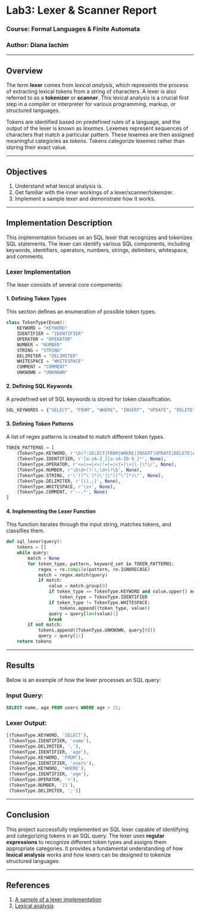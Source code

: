 # Lab3: Lexer & Scanner Report

### Course: Formal Languages & Finite Automata  
### Author: Diana Iachim 

---

## Overview
The term **lexer** comes from *lexical analysis*, which represents the process of extracting lexical tokens from a string of characters. A lexer is also referred to as a **tokenizer** or **scanner**. This lexical analysis is a crucial first step in a compiler or interpreter for various programming, markup, or structured languages.

Tokens are identified based on predefined rules of a language, and the output of the lexer is known as *lexemes*. Lexemes represent sequences of characters that match a particular pattern. These lexemes are then assigned meaningful categories as *tokens*. Tokens categorize lexemes rather than storing their exact value.

---

## Objectives
1. Understand what lexical analysis is.
2. Get familiar with the inner workings of a lexer/scanner/tokenizer.
3. Implement a sample lexer and demonstrate how it works.

---

## Implementation Description
This implementation focuses on an SQL lexer that recognizes and tokenizes SQL statements. The lexer can identify various SQL components, including keywords, identifiers, operators, numbers, strings, delimiters, whitespace, and comments. 

### Lexer Implementation
The lexer consists of several core components:

#### 1. Defining Token Types
This section defines an enumeration of possible token types.
```python
class TokenType(Enum):
    KEYWORD = "KEYWORD"
    IDENTIFIER = "IDENTIFIER"
    OPERATOR = "OPERATOR"
    NUMBER = "NUMBER"
    STRING = "STRING"
    DELIMITER = "DELIMITER"
    WHITESPACE = "WHITESPACE"
    COMMENT = "COMMENT"
    UNKNOWN = "UNKNOWN"
```

#### 2. Defining SQL Keywords
A predefined set of SQL keywords is stored for token classification.
```python
SQL_KEYWORDS = {"SELECT", "FROM", "WHERE", "INSERT", "UPDATE", "DELETE", "AND", "OR", "LIKE"}
```

#### 3. Defining Token Patterns
A list of regex patterns is created to match different token types.
```python
TOKEN_PATTERNS = [
    (TokenType.KEYWORD, r'\b(?:SELECT|FROM|WHERE|INSERT|UPDATE|DELETE|AND|OR|LIKE)\b', SQL_KEYWORDS),
    (TokenType.IDENTIFIER, r'[a-zA-Z_][a-zA-Z0-9_]*', None),
    (TokenType.OPERATOR, r'<=|>=|<>|!=|=|<|>|\+|\-|\*|/', None),
    (TokenType.NUMBER, r'\b\d+(?:\.\d+)?\b', None),
    (TokenType.STRING, r'\'([^\']*)\'|\"([^\"]*)\"', None),
    (TokenType.DELIMITER, r'[(),;]', None),
    (TokenType.WHITESPACE, r'\s+', None),
    (TokenType.COMMENT, r'--.*', None)
]
```

#### 4. Implementing the Lexer Function
This function iterates through the input string, matches tokens, and classifies them.
```python
def sql_lexer(query):
    tokens = []
    while query:
        match = None
        for token_type, pattern, keyword_set in TOKEN_PATTERNS:
            regex = re.compile(pattern, re.IGNORECASE)
            match = regex.match(query)
            if match:
                value = match.group(0)
                if token_type == TokenType.KEYWORD and value.upper() not in SQL_KEYWORDS:
                    token_type = TokenType.IDENTIFIER
                if token_type != TokenType.WHITESPACE:
                    tokens.append((token_type, value))
                query = query[len(value):]
                break
        if not match:
            tokens.append((TokenType.UNKNOWN, query[0]))
            query = query[1:]
    return tokens
```

---

## Results
Below is an example of how the lexer processes an SQL query:

### Input Query:
```sql
SELECT name, age FROM users WHERE age > 21;
```

### Lexer Output:
```python
[(TokenType.KEYWORD, 'SELECT'),
 (TokenType.IDENTIFIER, 'name'),
 (TokenType.DELIMITER, ','),
 (TokenType.IDENTIFIER, 'age'),
 (TokenType.KEYWORD, 'FROM'),
 (TokenType.IDENTIFIER, 'users'),
 (TokenType.KEYWORD, 'WHERE'),
 (TokenType.IDENTIFIER, 'age'),
 (TokenType.OPERATOR, '>'),
 (TokenType.NUMBER, '21'),
 (TokenType.DELIMITER, ';')]
```

---

## Conclusion
This project successfully implemented an SQL lexer capable of identifying and categorizing tokens in an SQL query. The lexer uses **regular expressions** to recognize different token types and assigns them appropriate categories. It provides a fundamental understanding of how **lexical analysis** works and how lexers can be designed to tokenize structured languages.


---

## References
1. [A sample of a lexer implementation](https://llvm.org/docs/tutorial/MyFirstLanguageFrontend/LangImpl01.html)  
2. [Lexical analysis](https://en.wikipedia.org/wiki/Lexical_analysis)

